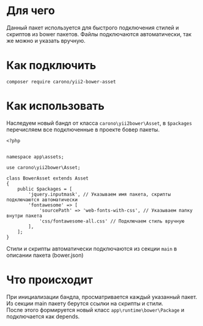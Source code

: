 # Для чего
Данный пакет используется для быстрого подключения стилей и скриптов из bower пакетов. Файлы подключаются автоматически,
так же можно и указать вручную.

# Как подключить
`composer require carono/yii2-bower-asset`

# Как использовать

Наследуем новый бандл от класса `carono\yii2bower\Asset`, в `$packages` перечисляем все подключенные в проекте бовер пакеты.

```
<?php


namespace app\assets;

use carono\yii2bower\Asset;

class BowerAsset extends Asset
{
    public $packages = [
        'jquery.inputmask', // Указываем имя пакета, скрипты подключаются автоматически
        'fontawesome' => [
            'sourcePath' => 'web-fonts-with-css', // Указываем папку внутри пакета
            'css/fontawesome-all.css' // Подключаем стиль вручную
        ],
    ];
}
```

Стили и скрипты автоматически подключаются из секции `main` в описании пакета (bower.json)

# Что происходит
При инициализации бандла, просматривается каждый указанный пакет.  
Из секции main пакету берутся ссылки на скрипты и стили.  
После этого формируется новый класс `app\runtime\bower\Package` и подключается как depends.

